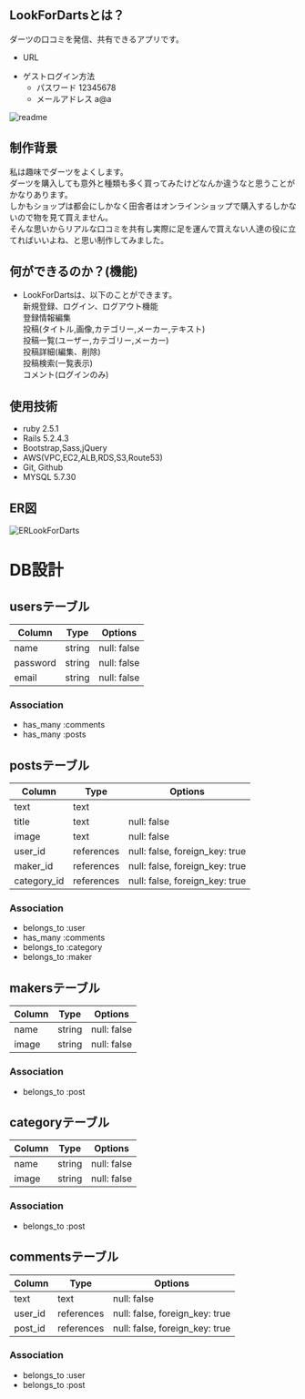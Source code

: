 ## LookForDartsとは？
ダーツの口コミを発信、共有できるアプリです。  


- URL  
* ゲストログイン方法
  * パスワード  12345678  
  * メールアドレス  a@a  



![readme](https://user-images.githubusercontent.com/60651352/83035673-b580f780-a074-11ea-8387-c21c4f580027.jpg)  


## 制作背景
私は趣味でダーツをよくします。  
ダーツを購入しても意外と種類も多く買ってみたけどなんか違うなと思うことがかなりあります。  
しかもショップは都会にしかなく田舎者はオンラインショップで購入するしかないので物を見て買えません。  
そんな思いからリアルな口コミを共有し実際に足を運んで買えない人達の役に立てればいいよね、と思い制作してみました。  



## 何ができるのか？(機能)
* LookForDartsは、以下のことができます。  
新規登録、ログイン、ログアウト機能  
登録情報編集  
投稿(タイトル,画像,カテゴリー,メーカー,テキスト)  
投稿一覧(ユーザー,カテゴリー,メーカー)  
投稿詳細(編集、削除)  
投稿検索(一覧表示)  
コメント(ログインのみ)  


## 使用技術
 * ruby 2.5.1
 * Rails 5.2.4.3
 * Bootstrap,Sass,jQuery
 * AWS(VPC,EC2,ALB,RDS,S3,Route53)
 * Git, Github
 * MYSQL 5.7.30



## ER図
![ERLookForDarts](https://user-images.githubusercontent.com/60651352/83035605-9c784680-a074-11ea-9a85-437658a13a91.jpg)



# DB設計
## usersテーブル
|Column|Type|Options|
|------|----|-------|
|name|string|null: false|
|password|string|null: false|
|email|string|null: false|
### Association
- has_many :comments
- has_many :posts

## postsテーブル
|Column|Type|Options|
|------|----|-------|
|text|text||
|title|text|null: false|
|image|text|null: false|
|user_id|references|null: false, foreign_key: true|
|maker_id|references|null: false, foreign_key: true|
|category_id|references|null: false, foreign_key: true|

### Association
- belongs_to :user
- has_many :comments
- belongs_to :category
- belongs_to :maker

## makersテーブル
|Column|Type|Options|
|------|----|-------|
|name|string|null: false|
|image|string|null: false|
### Association
- belongs_to :post

## categoryテーブル
|Column|Type|Options|
|------|----|-------|
|name|string|null: false|
|image|string|null: false|
### Association
- belongs_to :post

## commentsテーブル
|Column|Type|Options|
|------|----|-------|
|text|text|null: false|
|user_id|references|null: false, foreign_key: true|
|post_id|references|null: false, foreign_key: true|
### Association
- belongs_to :user
- belongs_to :post